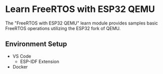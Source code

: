 # Learn FreeRTOS with ESP32 QEMU

The "FreeRTOS with ESP32 QEMU" learn module provides samples basic FreeRTOS operations utilizing the ESP32 fork of QEMU.

## Environment Setup

* VS Code
  * ESP-IDF Extension
* Docker
